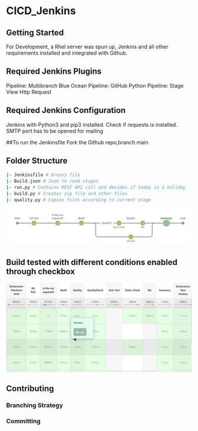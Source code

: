 # CICD_Jenkins

## Getting Started
For Development, a Rhel server was spun up, Jenkins and all other requirements installed and integrated with Github. 


## Required Jenkins Plugins

Pipeline: Multibranch
Blue Ocean
Pipeline: GitHub
Python
Pipeline: Stage View
Http Request


## Required Jenkins Configuration
Jenkins with Python3 and pip3 installed. Check if requests is installed.
SMTP port has to be opened for mailing

##To run the Jenkinsfile 
Fork the Github repo,branch main

## Folder Structure

```bash
|- Jenkinsfile # Groovy file
|- Build.json # Json to read stages
|- run.py # Contains REST API call and decides if today is a holiday
|- build.py # Creates zip file and other files
|- quality.py # Copies files according to current stage
```
![alt text](https://github.com/Karthiga1/CICD_Jenkins/blob/main/images/image.JPG?raw=true)

## Build tested with different conditions enabled through checkbox

![alt text](https://github.com/Karthiga1/CICD_Jenkins/blob/main/images/image2.JPG?raw=true)


## Contributing


### Branching Strategy


### Committing

